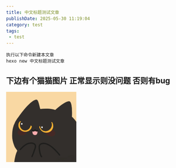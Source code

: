 ```yaml
---
title: 中文标题测试文章
publishDate: 2025-05-30 11:19:04
category: test
tags: 
 - test
---
```


```
执行以下命令新建本文章
hexo new 中文标题测试文章

```

## 下边有个猫猫图片 正常显示则没问题 否则有bug

![web-app-manifest-192x192](2025-05-30-中文标题测试文章/web-app-manifest-192x192.png)
